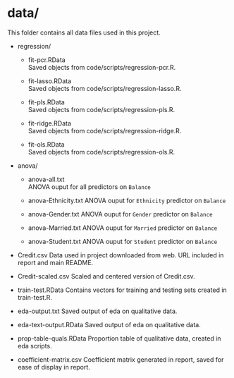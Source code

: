 # data/
This folder contains all data files used in this project.

+ regression/  
  + fit-pcr.RData  
  Saved objects from code/scripts/regression-pcr.R.
  
  + fit-lasso.RData  
  Saved objects from code/scripts/regression-lasso.R.
  
  + fit-pls.RData  
  Saved objects from code/scripts/regression-pls.R.
  
  + fit-ridge.RData  
  Saved objects from code/scripts/regression-ridge.R.
  
  + fit-ols.RData  
  Saved objects from code/scripts/regression-ols.R.



+ anova/
  + anova-all.txt  
  ANOVA ouput for all predictors on `Balance`
  
  + anova-Ethnicity.txt
  ANOVA ouput for `Ethnicity` predictor on `Balance`
  
  + anova-Gender.txt
  ANOVA ouput for `Gender` predictor on `Balance`
  
  + anova-Married.txt
  ANOVA ouput for `Married` predictor on `Balance`
  
  + anova-Student.txt 
  ANOVA ouput for `Student` predictor on `Balance`


+ Credit.csv 
Data used in project downloaded from web. URL included in report and main README.

+ Credit-scaled.csv
Scaled and centered version of Credit.csv.

+ train-test.RData
Contains vectors for training and testing sets created in train-test.R.

+ eda-output.txt
Saved output of eda on qualitative data.

+ eda-text-output.RData
Saved output of eda on qualitative data.

+ prop-table-quals.RData
Proportion table of qualitative data, created in eda scripts.

+ coefficient-matrix.csv
Coefficient matrix generated in report, saved for ease of display in report.
